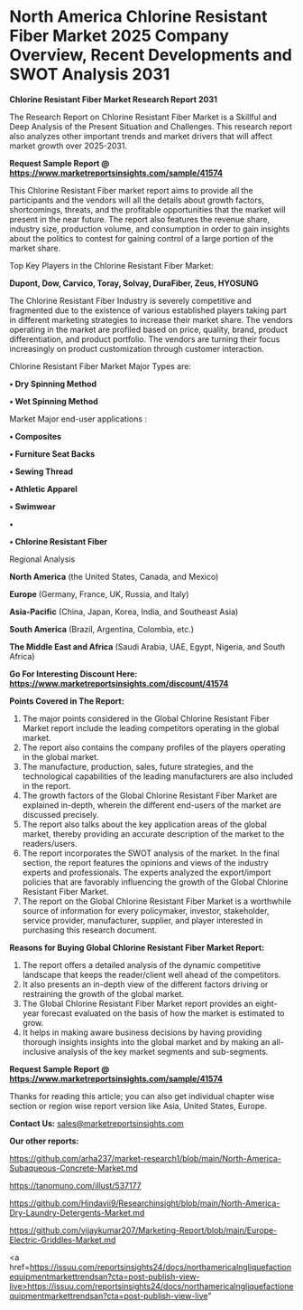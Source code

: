 # North America Chlorine Resistant Fiber Market 2025 Company Overview, Recent Developments and SWOT Analysis 2031

<strong>Chlorine Resistant Fiber Market Research Report 2031</strong>

The Research Report on Chlorine Resistant Fiber Market is a Skillful and Deep Analysis of the Present Situation and Challenges. This research report also analyzes other important trends and market drivers that will affect market growth over 2025-2031.

<strong>Request Sample Report @ <a href=https://www.marketreportsinsights.com/sample/41574>https://www.marketreportsinsights.com/sample/41574</a></strong>

This Chlorine Resistant Fiber market report aims to provide all the participants and the vendors will all the details about growth factors, shortcomings, threats, and the profitable opportunities that the market will present in the near future. The report also features the revenue share, industry size, production volume, and consumption in order to gain insights about the politics to contest for gaining control of a large portion of the market share.

Top Key Players in the Chlorine Resistant Fiber Market:

<strong>Dupont, Dow, Carvico, Toray, Solvay, DuraFiber, Zeus, HYOSUNG</strong>

The Chlorine Resistant Fiber Industry is severely competitive and fragmented due to the existence of various established players taking part in different marketing strategies to increase their market share. The vendors operating in the market are profiled based on price, quality, brand, product differentiation, and product portfolio. The vendors are turning their focus increasingly on product customization through customer interaction.

Chlorine Resistant Fiber Market Major Types are:

<strong>•  Dry Spinning Method

•  Wet Spinning Method</strong>

Market Major end-user applications :

<strong>•  Composites

•  Furniture Seat Backs

•  Sewing Thread

•  Athletic Apparel

•  Swimwear

•  

•  Chlorine Resistant Fiber</strong>

Regional Analysis

</u><strong><b>North America</b></strong> (the United States, Canada, and Mexico)

<strong><b>Europe </b></strong>(Germany, France, UK, Russia, and Italy)

<strong><b>Asia-Pacific</b></strong> (China, Japan, Korea, India, and Southeast Asia)

<strong><b>South America</b></strong> (Brazil, Argentina, Colombia, etc.)

<strong><b>The Middle East and Africa</b></strong> (Saudi Arabia, UAE, Egypt, Nigeria, and South Africa)

<strong>Go For Interesting Discount Here: <a href=https://www.marketreportsinsights.com/discount/41574>https://www.marketreportsinsights.com/discount/41574</a></strong>

<strong>Points Covered in The Report:</strong>
<ol>
  <li>The major points considered in the Global Chlorine Resistant Fiber Market report include the leading competitors operating in the global market.</li>
  <li>The report also contains the company profiles of the players operating in the global market.</li>
  <li>The manufacture, production, sales, future strategies, and the technological capabilities of the leading manufacturers are also included in the report.</li>
  <li>The growth factors of the Global Chlorine Resistant Fiber Market are explained in-depth, wherein the different end-users of the market are discussed precisely.</li>
  <li>The report also talks about the key application areas of the global market, thereby providing an accurate description of the market to the readers/users.</li>
  <li>The report incorporates the SWOT analysis of the market. In the final section, the report features the opinions and views of the industry experts and professionals. The experts analyzed the export/import policies that are favorably influencing the growth of the Global Chlorine Resistant Fiber Market.</li>
  <li>The report on the Global Chlorine Resistant Fiber Market is a worthwhile source of information for every policymaker, investor, stakeholder, service provider, manufacturer, supplier, and player interested in purchasing this research document.</li>
</ol>
<strong>Reasons for Buying Global Chlorine Resistant Fiber Market Report:</strong>

<ol>
  <li>The report offers a detailed analysis of the dynamic competitive landscape that keeps the reader/client well ahead of the competitors.</li>
  <li>It also presents an in-depth view of the different factors driving or restraining the growth of the global market.</li>
  <li>The Global Chlorine Resistant Fiber Market report provides an eight-year forecast evaluated on the basis of how the market is estimated to grow.</li>
  <li>It helps in making aware business decisions by having providing thorough insights insights into the global market and by making an all-inclusive analysis of the key market segments and sub-segments.</li>
</ol>
<strong>Request Sample Report @ <a href=https://www.marketreportsinsights.com/sample/41574>https://www.marketreportsinsights.com/sample/41574</a></strong>


Thanks for reading this article; you can also get individual chapter wise section or region wise report version like Asia, United States, Europe.

<strong>Contact Us:</strong>
sales@marketreportsinsights.com

<strong>Our other reports:</strong>

<a href=https://github.com/arha237/market-research1/blob/main/North-America-Subaqueous-Concrete-Market.md>https://github.com/arha237/market-research1/blob/main/North-America-Subaqueous-Concrete-Market.md</a>

<a href=https://tanomuno.com/illust/537177>https://tanomuno.com/illust/537177</a>

<a href=https://github.com/Hindavii9/Researchinsight/blob/main/North-America-Dry-Laundry-Detergents-Market.md>https://github.com/Hindavii9/Researchinsight/blob/main/North-America-Dry-Laundry-Detergents-Market.md</a>

<a href=https://github.com/vijaykumar207/Marketing-Report/blob/main/Europe-Electric-Griddles-Market.md>https://github.com/vijaykumar207/Marketing-Report/blob/main/Europe-Electric-Griddles-Market.md</a>

<a href=https://issuu.com/reportsinsights24/docs/northamericalngliquefactionequipmentmarkettrendsan?cta=post-publish-view-live>https://issuu.com/reportsinsights24/docs/northamericalngliquefactionequipmentmarkettrendsan?cta=post-publish-view-live</a>"
